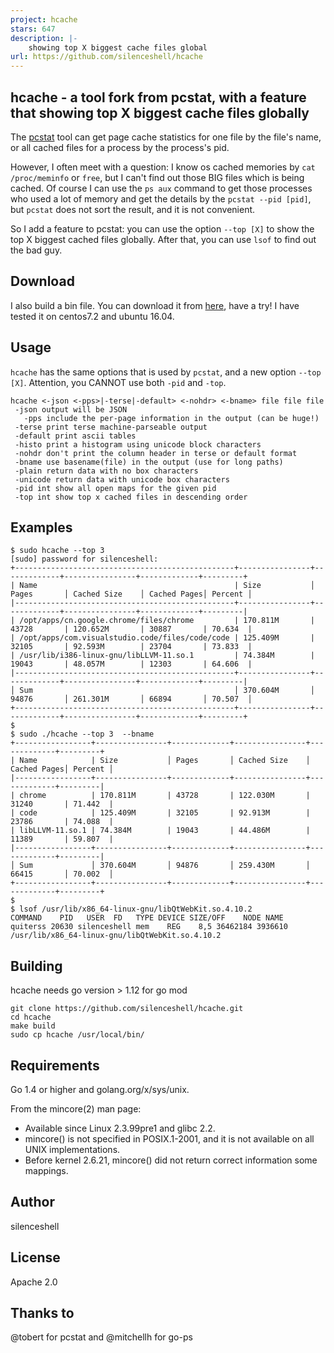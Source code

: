 ```yaml
---
project: hcache
stars: 647
description: |-
    showing top X biggest cache files global
url: https://github.com/silenceshell/hcache
---
```


## hcache - a tool fork from pcstat, with a feature that showing top X biggest cache files globally

The [pcstat](https://github.com/tobert/pcstat) tool can get page cache statistics for one file by the file's name, or all cached files for a process by the process's pid.

However, I often meet with a question: I know os cached memories by `cat /proc/meminfo` or `free`, but I can't find out those BIG files which is being cached. Of course I can use the `ps aux` command to get those processes who used a lot of memory and get the details by the `pcstat --pid [pid]`, but `pcstat` does not sort the result, and it is not convenient.

So I add a feature to pcstat: you can use the option `--top [X]` to show the top X biggest cached files globally. After that, you can use `lsof` to find out the bad guy.

## Download

I also build a bin file. You can download it from [here](https://silenceshell-1255345740.cos.ap-shanghai.myqcloud.com/hcache), have a try! I have tested it on centos7.2 and ubuntu 16.04.

## Usage

`hcache` has the same options that is used by `pcstat`, and a new option `--top [X]`. Attention, you CANNOT use both `-pid` and `-top`.

```
hcache <-json <-pps>|-terse|-default> <-nohdr> <-bname> file file file
 -json output will be JSON
   -pps include the per-page information in the output (can be huge!)
 -terse print terse machine-parseable output
 -default print ascii tables
 -histo print a histogram using unicode block characters
 -nohdr don't print the column header in terse or default format
 -bname use basename(file) in the output (use for long paths)
 -plain return data with no box characters
 -unicode return data with unicode box characters
 -pid int show all open maps for the given pid
 -top int show top x cached files in descending order
```

## Examples

```
$ sudo hcache --top 3
[sudo] password for silenceshell: 
+-------------------------------------------------+----------------+-------------+----------------+-------------+---------+
| Name                                            | Size           │ Pages       │ Cached Size    │ Cached Pages│ Percent │
|-------------------------------------------------+----------------+-------------+----------------+-------------+---------|
| /opt/apps/cn.google.chrome/files/chrome         | 170.811M       | 43728       | 120.652M       | 30887       | 70.634  |
| /opt/apps/com.visualstudio.code/files/code/code | 125.409M       | 32105       | 92.593M        | 23704       | 73.833  |
| /usr/lib/i386-linux-gnu/libLLVM-11.so.1         | 74.384M        | 19043       | 48.057M        | 12303       | 64.606  |
|-------------------------------------------------+----------------+-------------+----------------+-------------+---------|
│ Sum                                             │ 370.604M       │ 94876       │ 261.301M       │ 66894       │ 70.507  │
+-------------------------------------------------+----------------+-------------+----------------+-------------+---------+
$ 
$ sudo ./hcache --top 3  --bname  
+-----------------+----------------+-------------+----------------+-------------+---------+
| Name            | Size           │ Pages       │ Cached Size    │ Cached Pages│ Percent │
|-----------------+----------------+-------------+----------------+-------------+---------|
| chrome          | 170.811M       | 43728       | 122.030M       | 31240       | 71.442  |
| code            | 125.409M       | 32105       | 92.913M        | 23786       | 74.088  |
| libLLVM-11.so.1 | 74.384M        | 19043       | 44.486M        | 11389       | 59.807  |
|-----------------+----------------+-------------+----------------+-------------+---------|
│ Sum             │ 370.604M       │ 94876       │ 259.430M       │ 66415       │ 70.002  │
+-----------------+----------------+-------------+----------------+-------------+---------+
$ 
$ lsof /usr/lib/x86_64-linux-gnu/libQtWebKit.so.4.10.2 
COMMAND    PID   USER  FD   TYPE DEVICE SIZE/OFF    NODE NAME
quiterss 20630 silenceshell mem    REG    8,5 36462184 3936610 /usr/lib/x86_64-linux-gnu/libQtWebKit.so.4.10.2
```

## Building

hcache needs go version > 1.12 for go mod

```
git clone https://github.com/silenceshell/hcache.git
cd hcache
make build
sudo cp hcache /usr/local/bin/ 
```

## Requirements

Go 1.4 or higher and golang.org/x/sys/unix.

From the mincore(2) man page:

* Available since Linux 2.3.99pre1 and glibc 2.2.
* mincore() is not specified in POSIX.1-2001, and it is not available on all UNIX implementations.
* Before kernel 2.6.21, mincore() did not return correct information some mappings.

## Author

silenceshell

## License

Apache 2.0

## Thanks to

@tobert for pcstat and @mitchellh for go-ps

